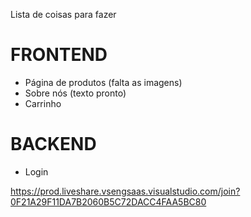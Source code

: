 Lista de coisas para fazer

# FRONTEND

- Página de produtos (falta as imagens)
- Sobre nós (texto pronto)
- Carrinho

# BACKEND

- Login


https://prod.liveshare.vsengsaas.visualstudio.com/join?0F21A29F11DA7B2060B5C72DACC4FAA5BC80
